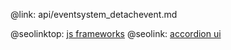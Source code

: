 @link: api/eventsystem_detachevent.md

@seolinktop: [js frameworks](https://webix.com)
@seolink: [accordion ui](https://webix.com/widget/accordion/)